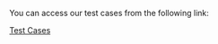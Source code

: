 You can access our test cases from the following link:

[Test Cases](https://docs.google.com/spreadsheets/d/1apOonObRnivma0N5JlgTvOfHEvK389SaPHZf-mVjz6Y)